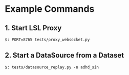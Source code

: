 # Example Commands

## 1. Start LSL Proxy
```shell
$: PORT=8765 tests/proxy_websocket.py
```

## 2. Start a DataSource from a Dataset
```shell
$: tests/datasource_replay.py -n adhd_sin
```